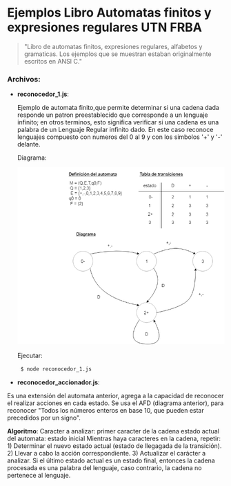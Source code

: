 # Ejemplos Libro Automatas finitos y expresiones regulares UTN FRBA
> "Libro de automatas finitos, expresiones regulares, alfabetos y gramaticas. Los ejemplos que se muestran estaban originalmente escritos en ANSI C."

### Archivos:

- **reconocedor_1.js**: 

  Ejemplo de automata finito,que permite determinar si una cadena dada responde un patron preestablecido que corresponde a un lenguaje infinito;  en otros terminos, esto significa verificar si una cadena es una palabra de un Lenguaje Regular infinito dado.
  En este caso reconoce lenguajes compuesto con numeros del 0 al 9 y con los simbolos '+' y '-' delante.
  
  Diagrama:
  
  ![N|Solid](https://github.com/damiancipolat/State-Machines-js/blob/master/libro_automatas/doc/automata_1.png?raw=true)

  Ejecutar:
  
  ```sh   
   $ node reconocedor_1.js
  ```

- **reconocedor_accionador.js**:

Es una extensión del automata anterior, agrega a la capacidad de reconocer el realizar acciones en cada estado.
Se usa el AFD (diagrama anterior), para reconocer "Todos los números enteros en base 10, que pueden estar precedidos por un signo".

  **Algoritmo**:
  Caracter a analizar: primer caracter de la cadena
  estado actual del automata: estado inicial
  Mientras haya caracteres en la cadena, repetir:
    1) Determinar el nuevo estado actual (estado de llegagada de la transición).
    2) Llevar a cabo la acción correspondiente.
    3) Actualizar el carácter a analizar.
  Si el último estado actual es un estado final, entonces la cadena procesada es una palabra del lenguaje, caso contrario, la cadena no pertenece al lenguaje.
